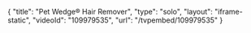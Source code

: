 {
    "title": "Pet Wedge&reg; Hair Remover",
    "type": "solo",
    "layout": "iframe-static",
    "videoId": "109979535",
    "url": "\/tvpembed\/109979535"
}